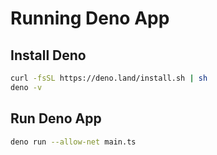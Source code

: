 # Running Deno App

## Install Deno
```bash
curl -fsSL https://deno.land/install.sh | sh
deno -v
```

## Run Deno App
```bash
deno run --allow-net main.ts
```